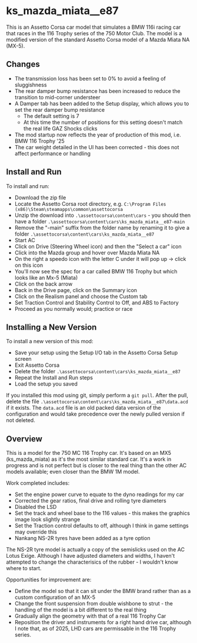 # ks_mazda_miata__e87
This is an Assetto Corsa car model that simulates a BMW 116i racing car that races in the 116 Trophy series of the 750 Motor Club.
The model is a modified version of the standard Assetto Corsa model of a Mazda Miata NA (MX-5).

## Changes
* The transmission loss has been set to 0% to avoid a feeling of sluggishness
* The rear damper bump resistance has been increased to reduce the transition to mid-corner understeer
* A Damper tab has been added to the Setup display, which allows you to set the rear damper bump resistance
  * The default setting is 7
  * At this time the number of positions for this setting doesn't match the real life GAZ Shocks clicks
* The mod startup now reflects the year of production of this mod, i.e. BMW 116 Trophy '25
* The car weight detailed in the UI has been corrected - this does not affect performance or handling

## Install and Run
To install and run:
* Download the zip file
* Locate the Assetto Corsa root directory, e.g. `C:\Program Files (x86)\Steam\steamapps\common\assettocorsa`
* Unzip the download into `.\assettocorsa\content\cars` - you should then have a folder `.\assettocorsa\content\cars\ks_mazda_miata__e87-main`
* Remove the "-main" suffix from the folder name by renaming it to give a folder `.\assettocorsa\content\cars\ks_mazda_miata__e87`
* Start AC
* Click on Drive (Steering Wheel icon) and then the "Select a car" icon
* Click into the Mazda group and hover over Mazda Miata NA
* On the right a speedo icon with the letter C under it will pop up -> click on this icon
* You'll now see the spec for a car called BMW 116 Trophy but which looks like an Mx-5 (Miata)
* Click on the back arrow
* Back in the Drive page, click on the Summary icon
* Click on the Realism panel and choose the Custom tab
* Set Traction Control and Stability Control to Off, and ABS to Factory
* Proceed as you normally would; practice or race

## Installing a New Version
To install a new version of this mod:
* Save your setup using the Setup I/O tab in the Assetto Corsa Setup screen
* Exit Assetto Corsa
* Delete the folder `.\assettocorsa\content\cars\ks_mazda_miata__e87`
* Repeat the Install and Run steps
* Load the setup you saved

If you installed this mod using git, simply perform a `git pull`.  After the pull, delete the file `.\assettocorsa\content\cars\ks_mazda_miata__e87\data.acd` if it exists.
The `data.acd` file is an old packed data version of the configuration and would take precedence over the newly pulled version if not deleted.

## Overview
This is a model for the 750 MC 116 Trophy car.  It's based on an MX5 (ks_mazda_miata) as it's the most similar standard car.
It's a work in progress and is not perfect but is closer to the real thing than the other AC models available; even closer than the BMW 1M model.

Work completed includes:

* Set the engine power curve to equate to the dyno readings for my car
* Corrected the gear ratios, final drive and rolling tyre diameters
* Disabled the LSD
* Set the track and wheel base to the 116 values - this makes the graphics image look slightly strange
* Set the Traction control defaults to off, although I think in game settings may override this
* Nankang NS-2R tyres have been added as a tyre option

The NS-2R tyre model is actually a copy of the semislicks used on the AC Lotus Exige.  Although I have adjusted diameters and widths,
I haven't attempted to change the characterisics of the rubber - I wouldn't know where to start.

Opportunities for improvement are:

* Define the model so that it can sit under the BMW brand rather than as a custom configuration of an MX-5
* Change the front suspension from double wishbone to strut - the handling of the model is a bit different to the real thing
* Gradually align the geometry with that of a real 116 Trophy Car
* Reposition the driver and instruments for a right hand drive car, although I note that, as of 2025, LHD cars are permissable in the 116 Trophy series.
